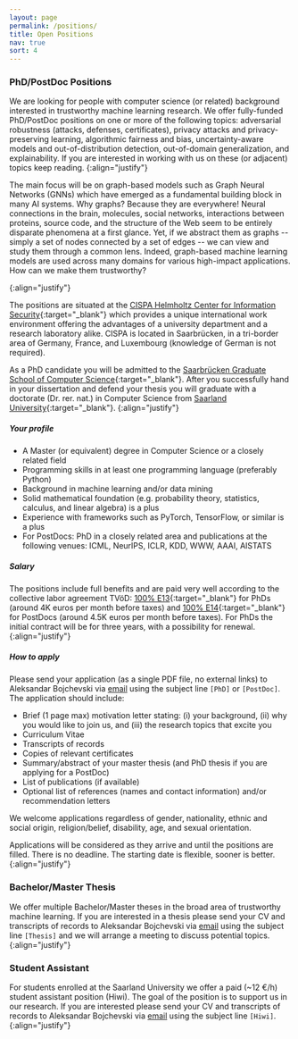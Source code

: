 ```yaml
---
layout: page
permalink: /positions/
title: Open Positions
nav: true
sort: 4
---
```


### PhD/PostDoc Positions
We are looking for people with computer science (or related) background interested in trustworthy machine learning research. We offer fully-funded PhD/PostDoc positions on one or more of the following topics: adversarial robustness (attacks, defenses, certificates), privacy attacks and privacy-preserving learning, algorithmic fairness and bias, uncertainty-aware models and out-of-distribution detection, out-of-domain generalization, and explainability. If you are interested in working with us on these (or adjacent) topics keep reading.
{:align="justify"}

The main focus will be on graph-based models such as Graph Neural Networks (GNNs) which have emerged as a fundamental building block in many AI systems. Why graphs? Because they are everywhere! Neural connections in the brain, molecules, social networks, interactions between proteins, source code, and the structure of the Web seem to be entirely disparate phenomena at a first glance. Yet, if we abstract them as graphs -- simply a set of nodes connected by a set of edges -- we can view and study them through a common lens. Indeed, graph-based machine learning models are used across many domains for various high-impact applications. How can we make them trustworthy?
<!--  -->
{:align="justify"}

The positions are situated at the [CISPA Helmholtz Center for Information Security](https://cispa.de){:target="_blank"} which provides a unique international work environment offering the advantages of a university department and a research laboratory alike. CISPA is located in Saarbrücken, in a tri-border area of Germany, France, and Luxembourg (knowledge of German is not required).
<!--  -->
As a PhD candidate you will be admitted to the [Saarbrücken Graduate School of Computer Science](https://www.graduateschool-computerscience.de/){:target="_blank"}. After you successfully hand in your dissertation and defend your thesis you will graduate with a doctorate (Dr. rer. nat.) in Computer Science from [Saarland University](https://www.uni-saarland.de/en/home.html){:target="_blank"}.
{:align="justify"}

##### Your profile
* A Master (or equivalent) degree in Computer Science or a closely related field
* Programming skills in at least one programming language (preferably Python)
* Background in machine learning and/or data mining
* Solid mathematical foundation (e.g. probability theory, statistics, calculus, and linear algebra) is a plus
* Experience with frameworks such as PyTorch, TensorFlow, or similar is a plus
* For PostDocs: PhD in a closely related area and publications at the following venues: ICML, NeurIPS, ICLR, KDD, WWW, AAAI, AISTATS

##### Salary
The positions include full benefits and are paid very well according to the collective labor agreement TVöD: [100% E13](https://oeffentlicher-dienst.info/c/t/rechner/tvoed/bund?id=tvoed-bund&g=E_13){:target="_blank"} for PhDs (around 4K euros per month before taxes) and [100% E14](https://oeffentlicher-dienst.info/c/t/rechner/tvoed/bund?id=tvoed-bund&g=E_14){:target="_blank"} for PostDocs (around 4.5K euros per month before taxes). For PhDs the initial contract will be for three years, with a possibility for renewal.
{:align="justify"} 

##### How to apply
Please send your application (as a single PDF file, no external links) to Aleksandar Bojchevski via [email](mailto:[insert_lastname]@cispa.de) using the subject line `[PhD]` or `[PostDoc]`.
The application should include:
* Brief (1 page max) motivation letter stating: (i) your background, (ii) why you would like to join us, and (iii) the research topics that excite you
* Curriculum Vitae
* Transcripts of records
* Copies of relevant certificates
* Summary/abstract of your master thesis (and PhD thesis if you are applying for a PostDoc)
* List of publications (if available)
* Optional list of references (names and contact information) and/or recommendation letters
<!-- * Link to github or enclosed code sample you have written; -->

We welcome applications regardless of gender, nationality, ethnic and social origin, religion/belief, disability, age, and sexual orientation.
<!--  -->
Applications will be considered as they arrive and until the positions are filled. There is no deadline. The starting date is flexible, sooner is better.
{:align="justify"}


### Bachelor/Master Thesis
We offer multiple Bachelor/Master theses in the broad area of trustworthy machine learning. If you are interested in a thesis please send your CV and transcripts of records to Aleksandar Bojchevski via [email](mailto:[insert_lastname]@cispa.de) using the subject line `[Thesis]` and we will arrange a meeting to discuss potential topics.
{:align="justify"}

### Student Assistant
For students enrolled at the Saarland University we offer a paid (~12 €/h) student assistant position (Hiwi). The goal of the position is to support us in our research. If you are interested please send your CV and transcripts of records to Aleksandar Bojchevski via [email](mailto:[insert_lastname]@cispa.de) using the subject line `[Hiwi]`.
{:align="justify"}